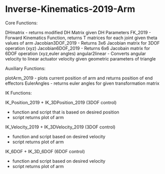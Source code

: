 # Inverse-Kinematics-2019-Arm

Core Functions:

DHmatrix - returns modified DH Matrix given DH Parameters
FK_2019 - Forward Kinematics Function, returns T matrices for each joint given theta values of arm
Jacobian3DOF_2019 - Returns 3x6 Jacobian matrix for 3DOF operation (xyz)
Jacobian6DOF_2019 - Returns 6x6 Jacobain matrix for 6DOF operation (xyz,euler angles)
angular2linear - Converts angular velocity to linear actuator velocity given geometric parameters of triangle


Auxiliary Functions:

plotArm_2019 - plots current position of arm and returns position of end effectors
EulerAngles - returns euler angles for given transformation matrix


IK Functions:

IK_Position_2019 + IK_3DPosition_2019 (3DOF control)
- function and script that is based on desired position
- script returns plot of arm

IK_Velocity_2019 + IK_3DVelocity_2019 (3DOF control)
- function and script based on desired velocity
- script returns plot of arm

IK_6DOF + IK_3D_6DOF (6DOF control)
- function and script based on desired velocity
- script returns plot of arm



